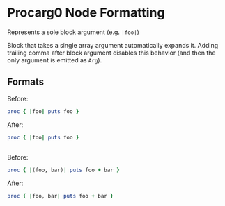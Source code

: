 <!-- BEGIN_AUTOGENERATED -->

# Procarg0 Node Formatting

Represents a sole block argument (e.g. `|foo|`)

Block that takes a single array argument automatically expands it.
Adding trailing comma after block argument disables this behavior (and then the only argument is emitted as `Arg`).

<!-- END_AUTOGENERATED -->

## Formats

Before:

```ruby
proc { |foo| puts foo }
```

After:

```ruby
proc { |foo| puts foo }
```

##

Before:

```ruby
proc { |(foo, bar)| puts foo + bar }
```

After:

```ruby
proc { |foo, bar| puts foo + bar }
```
